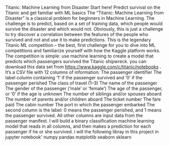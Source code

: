 Titanic: Machine Learning from Disaster
Start here! Predict survival on the Titanic and get familiar with ML basics
The “Titanic: Machine Learning from Disaster” is a classical problem for beginners in Machine Learning.
The challenge is to predict, based on a set of training data, which people would survive the disaster and which would not. Obviously, this is just a challenge to try discover a correlation between the features of the people who survived and not and use it to make predictions.
This is the legendary Titanic ML competition – the best, first challenge for you to dive into ML competitions and familiarize yourself with how the Kaggle platform works.
The competition is simple: use machine learning to create a model that predicts which passengers survived the Titanic shipwreck.
you can download this data set from https://www.kaggle.com/c/titanic/notebooks .
It’s a CSV file with 12 columns of information:
The passenger identifier
The label column containing ‘1’ if the passenger survived and ‘0’ if the passenger perished
The class of travel (1–3)
The name of the passenger
The gender of the passenger (‘male’ or ‘female’)
The age of the passenger, or ‘0’ if the age is unknown
The number of siblings and/or spouses aboard
The number of parents and/or children aboard
The ticket number
The fare paid
The cabin number
The port in which the passenger embarked
The second column is the label: 0 means the passenger perished, and 1 means the passenger survived. All other columns are input data from the passenger manifest.
I will build a binary classification machine learning model that reads in all columns, and then makes a prediction for each passenger if he or she survived.
i will the following libray in this project in jupyter notebook'
numpy
pandas
matplotlib
seaborn
sklearn

